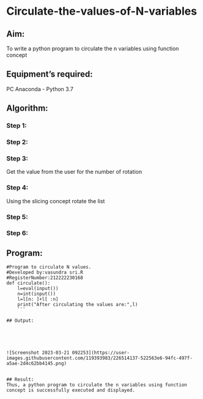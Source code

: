 # Circulate-the-values-of-N-variables
## Aim:
To write a python program to circulate the n variables using function concept
## Equipment’s required:
PC
Anaconda - Python 3.7
## Algorithm: 
### Step 1: 
### Step 2: 
### Step 3: 
Get the value from the user for the number of rotation
### Step 4: 
Using the slicing concept rotate the list

### Step 5: 
### Step 6: 
## Program:
```
#Program to circulate N values.
#Developed by:vasundra sri.R 
#RegisterNumber:212222230168
def circulate():
    l=eval(input())
    n=int(input())
    l=l[n: ]+l[ :n]
    print("After circulating the values are:",l)
    ```

## Output:





![Screenshot 2023-03-21 092253](https://user-images.githubusercontent.com/119393983/226514137-522563e6-94fc-497f-a5ae-2d4c62bb4145.png)


## Result:
Thus, a python program to circulate the n variables using function concept is successfully executed and displayed.
